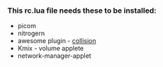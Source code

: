 ### This rc.lua file needs these to be installed:
- picom
- nitrogern
- awesome plugin - [collision](https://github.com/Elv13/collision)
- Kmix - volume applete
- network-manager-applet
  
